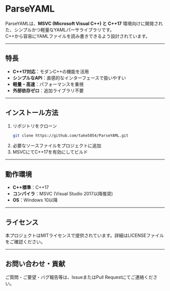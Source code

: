# ParseYAML

ParseYAMLは、**MSVC (Microsoft Visual C++) と C++17** 環境向けに開発された、シンプルかつ軽量なYAMLパーサライブラリです。  
C++から容易にYAMLファイルを読み書きできるよう設計されています。

---

## 特長

- **C++17対応**：モダンC++の機能を活用
- **シンプルなAPI**：直感的なインターフェースで扱いやすい
- **軽量・高速**：パフォーマンスを重視
- **外部依存ゼロ**：追加ライブラリ不要

---

## インストール方法

1. リポジトリをクローン
    ```sh
    git clone https://github.com/take5054/ParseYAML.git
    ```
2. 必要なソースファイルをプロジェクトに追加
3. MSVCにてC++17を有効にしてビルド

---

## 動作環境

- **C++標準**：C++17
- **コンパイラ**：MSVC (Visual Studio 2017以降推奨)
- **OS**：Windows 10以降

---

## ライセンス

本プロジェクトはMITライセンスで提供されています。詳細はLICENSEファイルをご確認ください。

---

## お問い合わせ・貢献

ご質問・ご要望・バグ報告等は、IssueまたはPull Requestにてご連絡ください。
